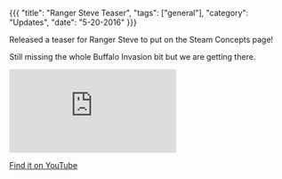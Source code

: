 {{{
  "title": "Ranger Steve Teaser",
  "tags": ["general"],
  "category": "Updates",
  "date": "5-20-2016"
}}}

Released a teaser for Ranger Steve to put on the Steam Concepts page!

Still missing the whole Buffalo Invasion bit but we are getting there.

<div class="embed-responsive embed-responsive-16by9">
    <iframe src="https://www.youtube.com/embed/z1_RRawgVII?rel=0" frameborder="0" allowfullscreen></iframe>
</div>

[Find it on YouTube](https://youtu.be/z1_RRawgVII)
